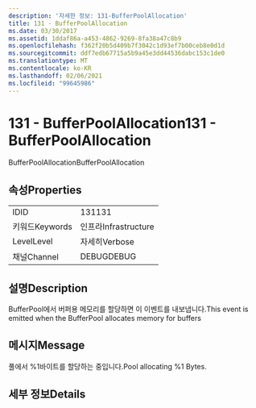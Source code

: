 ```yaml
---
description: '자세한 정보: 131-BufferPoolAllocation'
title: 131 - BufferPoolAllocation
ms.date: 03/30/2017
ms.assetid: 1ddaf86a-a453-4862-9269-8fa38a47c8b9
ms.openlocfilehash: f362f20b5d409b7f3042c1d93ef7b00ceb8e0d1d
ms.sourcegitcommit: ddf7edb67715a5b9a45e3dd44536dabc153c1de0
ms.translationtype: MT
ms.contentlocale: ko-KR
ms.lasthandoff: 02/06/2021
ms.locfileid: "99645986"
---
```

# <a name="131---bufferpoolallocation"></a><span data-ttu-id="1e902-103">131 - BufferPoolAllocation</span><span class="sxs-lookup"><span data-stu-id="1e902-103">131 - BufferPoolAllocation</span></span>

<span data-ttu-id="1e902-104">BufferPoolAllocation</span><span class="sxs-lookup"><span data-stu-id="1e902-104">BufferPoolAllocation</span></span>  
  
## <a name="properties"></a><span data-ttu-id="1e902-105">속성</span><span class="sxs-lookup"><span data-stu-id="1e902-105">Properties</span></span>  
  
|||  
|-|-|  
|<span data-ttu-id="1e902-106">ID</span><span class="sxs-lookup"><span data-stu-id="1e902-106">ID</span></span>|<span data-ttu-id="1e902-107">131</span><span class="sxs-lookup"><span data-stu-id="1e902-107">131</span></span>|  
|<span data-ttu-id="1e902-108">키워드</span><span class="sxs-lookup"><span data-stu-id="1e902-108">Keywords</span></span>|<span data-ttu-id="1e902-109">인프라</span><span class="sxs-lookup"><span data-stu-id="1e902-109">Infrastructure</span></span>|  
|<span data-ttu-id="1e902-110">Level</span><span class="sxs-lookup"><span data-stu-id="1e902-110">Level</span></span>|<span data-ttu-id="1e902-111">자세히</span><span class="sxs-lookup"><span data-stu-id="1e902-111">Verbose</span></span>|  
|<span data-ttu-id="1e902-112">채널</span><span class="sxs-lookup"><span data-stu-id="1e902-112">Channel</span></span>|<span data-ttu-id="1e902-113">DEBUG</span><span class="sxs-lookup"><span data-stu-id="1e902-113">DEBUG</span></span>|  
  
## <a name="description"></a><span data-ttu-id="1e902-114">설명</span><span class="sxs-lookup"><span data-stu-id="1e902-114">Description</span></span>  

 <span data-ttu-id="1e902-115">BufferPool에서 버퍼용 메모리를 할당하면 이 이벤트를 내보냅니다.</span><span class="sxs-lookup"><span data-stu-id="1e902-115">This event is emitted when the BufferPool allocates memory for buffers</span></span>  
  
## <a name="message"></a><span data-ttu-id="1e902-116">메시지</span><span class="sxs-lookup"><span data-stu-id="1e902-116">Message</span></span>  

 <span data-ttu-id="1e902-117">풀에서 %1바이트를 할당하는 중입니다.</span><span class="sxs-lookup"><span data-stu-id="1e902-117">Pool allocating %1 Bytes.</span></span>  
  
## <a name="details"></a><span data-ttu-id="1e902-118">세부 정보</span><span class="sxs-lookup"><span data-stu-id="1e902-118">Details</span></span>
